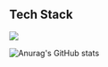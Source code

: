 Tech Stack
----
<img src="https://img.shields.io/badge/C++-00599C?style=for-the-badge&logo=cplusplus&logoColor=white">

![Anurag's GitHub stats](https://github-readme-stats.vercel.app/api?username=heahgo&show_icons=true&theme=radical)
